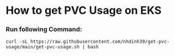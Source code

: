# How to get PVC Usage on EKS

### Run following Command:

```
curl -sL https://raw.githubusercontent.com/nhdinh39/get-pvc-usage/main/get-pvc-usage.sh | bash
```